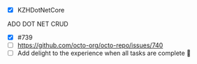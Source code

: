 -[x] KZHDotNetCore

ADO DOT NET CRUD

- [x] #739
- [ ] https://github.com/octo-org/octo-repo/issues/740
- [ ] Add delight to the experience when all tasks are complete :tada:
